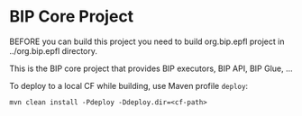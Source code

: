 # BIP Core Project

BEFORE you can build this project you need to build org.bip.epfl project in 
../org.bip.epfl directory.

This is the BIP core project that provides BIP executors, BIP API, BIP Glue, ...

To deploy to a local CF while building, use Maven profile `deploy`:
 
```
mvn clean install -Pdeploy -Ddeploy.dir=<cf-path>

```
